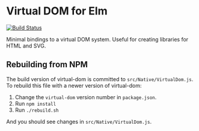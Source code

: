 # Virtual DOM for Elm
[![Build Status](https://travis-ci.org/evancz/virtual-dom.svg?branch=master)](https://travis-ci.org/evancz/virtual-dom)

Minimal bindings to a virtual DOM system. Useful for creating libraries for HTML and SVG.

## Rebuilding from NPM
The build version of virtual-dom is committed to `src/Native/VirtualDom.js`. To rebuild this file with a newer version of virtual-dom:

1. Change the `virtual-dom` version number in `package.json`.
2. Run `npm install`
3. Run `./rebuild.sh`

And you should see changes in `src/Native/VirtualDom.js`.
